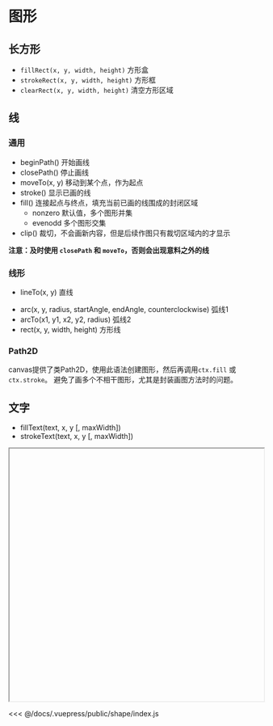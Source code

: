 # 图形

## 长方形

* `fillRect(x, y, width, height)` 方形盒
* `strokeRect(x, y, width, height)` 方形框
* `clearRect(x, y, width, height)` 清空方形区域

## 线

### 通用

* beginPath() 开始画线
* closePath() 停止画线
* moveTo(x, y) 移动到某个点，作为起点
* stroke() 显示已画的线
* fill() 连接起点与终点，填充当前已画的线围成的封闭区域
  * nonzero 默认值，多个图形并集
  * evenodd 多个图形交集
* clip() 裁切，不会画新内容，但是后续作图只有裁切区域内的才显示

**注意：及时使用 `closePath` 和 `moveTo`，否则会出现意料之外的线**

### 线形

* lineTo(x, y) 直线
<!-- counterclockwise 是否逆时针 -->
* arc(x, y, radius, startAngle, endAngle, counterclockwise) 弧线1
* arcTo(x1, y1, x2, y2, radius) 弧线2
* rect(x, y, width, height) 方形线
  <!-- TODO 贝塞尔曲线 -->

### Path2D

canvas提供了类Path2D，使用此语法创建图形，然后再调用`ctx.fill` 或 `ctx.stroke`。
避免了画多个不相干图形，尤其是封装画图方法时的问题。

## 文字

* fillText(text, x, y [, maxWidth])
* strokeText(text, x, y [, maxWidth])

<iframe width="100%" height="500px" :src="$withBase('/shape/index.html')"></iframe>

<<< @/docs/.vuepress/public/shape/index.js
